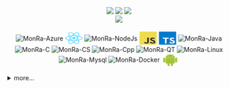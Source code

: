 <!--Hello
<h2><img src="https://emojis.slackmojis.com/emojis/images/1531849430/4246/blob-sunglasses.gif?1531849430" width="30"/> Hi There👋 , I'm MonRá! <img src="https://media.giphy.com/media/12oufCB0MyZ1Go/giphy.gif" width="50"><img src="https://i.giphy.com/9KawrQzIwdAYg.webp" width="50"></h2>
-->

<div>
  </p>
  <div align="center">
   <a href="https://www.facebook.com/ramon.chaib" target="_blank"><img src="https://img.shields.io/badge/-Facebook-%230077B5?style=for-the-badge&logo=facebook&logoColor=white" target="_blank"></a> 
  <a href="https://www.instagram.com/monrapps/" target="_blank"><img src="https://img.shields.io/badge/-Instagram-%23E4405F?style=for-the-badge&logo=instagram&logoColor=white" target="_blank"></a>
  <a href="https://www.linkedin.com/in/ramon-chaib-27007635/" target="_blank"><img src="https://img.shields.io/badge/-LinkedIn-%230077B5?style=for-the-badge&logo=linkedin&logoColor=white" target="_blank"></a>   
</div>

<div align="center">
  <img src="https://i.giphy.com/MM0Jrc8BHKx3y.webp">
</div>
  
 <div style="display: inline_block" align="center"><br>
  <img align="center" alt="MonRa-Azure" height="30" width="40" src="https://cdn.jsdelivr.net/gh/devicons/devicon/icons/azure/azure-original.svg">
  <img align="center" alt="MonRa-React" height="30" width="40" src="https://raw.githubusercontent.com/devicons/devicon/master/icons/react/react-original.svg">
  <img align="center" alt="MonRa-NodeJs" height="30" width="40" src="https://cdn.jsdelivr.net/gh/devicons/devicon/icons/nodejs/nodejs-original.svg">
  <img align="center" alt="MonRa-Js" height="30" width="40" src="https://raw.githubusercontent.com/devicons/devicon/master/icons/javascript/javascript-original.svg">     <img align="center" alt="MonRa-Ts" height="30" width="40" src="https://raw.githubusercontent.com/devicons/devicon/master/icons/typescript/typescript-original.svg">
  <img align="center" alt="MonRa-Java" height="30" width="40" src="https://cdn.jsdelivr.net/gh/devicons/devicon/icons/java/java-original.svg">
  <img align="center" alt="MonRa-C" height="30" width="40" src="https://cdn.jsdelivr.net/gh/devicons/devicon/icons/c/c-original.svg">
  <img align="center" alt="MonRa-CS" height="30" width="40" src="https://cdn.jsdelivr.net/gh/devicons/devicon/icons/csharp/csharp-original.svg">
  <img align="center" alt="MonRa-Cpp" height="30" width="40" src="https://cdn.jsdelivr.net/gh/devicons/devicon/icons/cplusplus/cplusplus-original.svg">
  <img align="center" alt="MonRa-QT" height="30" width="40" src="https://cdn.jsdelivr.net/gh/devicons/devicon/icons/qt/qt-original.svg">
  <img align="center" alt="MonRa-Linux" height="30" width="40" src="https://cdn.jsdelivr.net/gh/devicons/devicon/icons/linux/linux-original.svg">
  <img align="center" alt="MonRa-Mysql" height="30" width="40" src="https://cdn.jsdelivr.net/gh/devicons/devicon/icons/mysql/mysql-original.svg">
  <img align="center" alt="MonRa-Docker" height="30" width="40" src="https://cdn.jsdelivr.net/gh/devicons/devicon/icons/docker/docker-original.svg">  
  <img align="center" alt="MonRa-Android" height="30" width="40" src="https://github.com/devicons/devicon/blob/master/icons/android/android-original.svg">
  
</div>
</a>

</br>
<!--
[![github activity graph](https://activity-graph.herokuapp.com/graph?username=monrapps&theme=chartreuse-dark)](https://github.com/monrapps/)
-->
<div>
<details>
      <summary>more...</summary>
      
<!--
### <img src="https://media.giphy.com/media/VgCDAzcKvsR6OM0uWg/giphy.gif" width="50"> A little more about me...  

```javascript
const monra = {
    pronouns: "He" | "Him",
    code: ["any"],
    askMeAbout: ["any"],
    technologies: {
        backEnd: {
            js: ["any"],
        },
        mobileApp: {
            native: ["Android Development"]
        },
        devOps: ["AWS", "Docker🐳", "Route53", "Nginx"],
        databases: ["mongo", "MySql", "sqlite"],
        misc: ["Firebase", "Socket.IO", "selenium", "open-cv", "php", "SuiteApp"]
    },
    architecture: ["Serverless Architecture", "Progressive web applications", "Single page applications"],
    currentFocus: "Building Robots to ease opertations",
    funFact: "There are two ways to write error-free programs; only the third one works"
};
```
-->

---
<!--START_SECTION:waka-->
![Code Time](http://img.shields.io/badge/Code%20Time-1%2C290%20hrs%2055%20mins-blue)

![Profile Views](http://img.shields.io/badge/Profile%20Views-0-blue)

![Lines of code](https://img.shields.io/badge/From%20Hello%20World%20I%27ve%20Written-4.9%20million%20lines%20of%20code-blue)

**🐱 My GitHub Data** 

> 📦 74.6 kB Used in GitHub's Storage 
 > 
> 🏆 4,027 Contributions in the Year 2025
 > 
> 🚫 Not Opted to Hire
 > 
> 📜 25 Public Repositories 
 > 
> 🔑 22 Private Repositories 
 > 
**I'm an Early 🐤** 

```text
🌞 Morning                9568 commits        ████████░░░░░░░░░░░░░░░░░   31.93 % 
🌆 Daytime                12643 commits       ███████████░░░░░░░░░░░░░░   42.19 % 
🌃 Evening                4217 commits        ████░░░░░░░░░░░░░░░░░░░░░   14.07 % 
🌙 Night                  3542 commits        ███░░░░░░░░░░░░░░░░░░░░░░   11.82 % 
```
📅 **I'm Most Productive on Thursday** 

```text
Monday                   5474 commits        █████░░░░░░░░░░░░░░░░░░░░   18.26 % 
Tuesday                  5605 commits        █████░░░░░░░░░░░░░░░░░░░░   18.70 % 
Wednesday                5742 commits        █████░░░░░░░░░░░░░░░░░░░░   19.16 % 
Thursday                 6458 commits        █████░░░░░░░░░░░░░░░░░░░░   21.55 % 
Friday                   4150 commits        ███░░░░░░░░░░░░░░░░░░░░░░   13.85 % 
Saturday                 1452 commits        █░░░░░░░░░░░░░░░░░░░░░░░░   04.84 % 
Sunday                   1089 commits        █░░░░░░░░░░░░░░░░░░░░░░░░   03.63 % 
```


📊 **This Week I Spent My Time On** 

```text
🕑︎ Time Zone: America/Sao_Paulo

💬 Programming Languages: 
Other                    43 mins             █████████████░░░░░░░░░░░░   50.18 % 
Markdown                 20 mins             ██████░░░░░░░░░░░░░░░░░░░   23.65 % 
YAML                     14 mins             ████░░░░░░░░░░░░░░░░░░░░░   17.22 % 
Python                   4 mins              █░░░░░░░░░░░░░░░░░░░░░░░░   04.97 % 
TypeScript               3 mins              █░░░░░░░░░░░░░░░░░░░░░░░░   03.58 % 

🔥 Editors: 
VS Code                  1 hr 26 mins        █████████████████████████   100.00 % 

🐱‍💻 Projects: 
Unknown Project          1 hr 3 mins         ██████████████████░░░░░░░   72.93 % 
wlm-infra                12 mins             ████░░░░░░░░░░░░░░░░░░░░░   14.53 % 
godaddy-cert-updater     4 mins              █░░░░░░░░░░░░░░░░░░░░░░░░   05.35 % 
wlm-backend              3 mins              █░░░░░░░░░░░░░░░░░░░░░░░░   04.04 % 
Markdown                 2 mins              █░░░░░░░░░░░░░░░░░░░░░░░░   03.15 % 

💻 Operating System: 
Windows                  1 hr 5 mins         ███████████████████░░░░░░   76.08 % 
WSL                      20 mins             ██████░░░░░░░░░░░░░░░░░░░   23.92 % 
```

**I Mostly Code in C++** 

```text
C                        17 repos            █████░░░░░░░░░░░░░░░░░░░░   18.09 % 
Python                   14 repos            ████░░░░░░░░░░░░░░░░░░░░░   14.89 % 
JavaScript               9 repos             ██░░░░░░░░░░░░░░░░░░░░░░░   09.57 % 
Shell                    6 repos             ██░░░░░░░░░░░░░░░░░░░░░░░   06.38 % 
HTML                     6 repos             ██░░░░░░░░░░░░░░░░░░░░░░░   06.38 % 
```



**Timeline**

![Lines of Code chart](https://raw.githubusercontent.com/monrapps/monrapps/master/assets/bar_graph.png)


 Last Updated on 11/09/2025 23:05:28 UTC
<!--END_SECTION:waka-->
